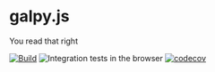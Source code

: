 # galpy.js
You read that right

[![Build](https://github.com/jobovy/galpy.js/workflows/Unit%20and%20integration%20tests/badge.svg)](https://github.com/jobovy/galpy.js/actions?query=workflow%3A%22Unit+and+integration+tests%22)
![Integration tests in the browser](https://github.com/jobovy/galpy.js/workflows/Integration%20tests%20in%20the%20browser/badge.svg)
[![codecov](https://codecov.io/gh/jobovy/galpy.js/branch/master/graph/badge.svg)](https://codecov.io/gh/jobovy/galpy.js)
